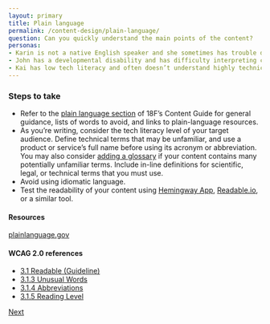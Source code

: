 ```yaml
---
layout: primary
title: Plain language
permalink: /content-design/plain-language/
question: Can you quickly understand the main points of the content?
personas:
- Karin is not a native English speaker and she sometimes has trouble decoding legal or bureaucratic language.
- John has a developmental disability and has difficulty interpreting content written above a sixth-grade reading level.
- Kai has low tech literacy and often doesn’t understand highly technical language.
---
```


### Steps to take
- Refer to the [plain language section](https://pages.18f.gov/content-guide/plain-language/) of 18F’s Content Guide for general guidance, lists of words to avoid, and links to plain-language resources.
- As you’re writing, consider the tech literacy level of your target audience. Define technical terms that may be unfamiliar, and use a product or service’s full name before using its acronym or abbreviation. You may also consider [adding a glossary](https://github.com/18F/glossary) if your content contains many potentially unfamiliar terms.
Include in-line definitions for scientific, legal, or technical terms that you must use.
- Avoid using idiomatic language.
- Test the readability of your content using [Hemingway App](http://www.hemingwayapp.com/), [Readable.io](https://readable.io/), or a similar tool.

#### Resources
[plainlanguage.gov](https://plainlanguage.gov/guidelines/)

#### WCAG 2.0 references
- [3.1 Readable (Guideline)](https://www.w3.org/WAI/WCAG20/quickref/#meaning)
- [3.1.3 Unusual Words](https://www.w3.org/WAI/WCAG20/quickref/#meaning-idioms)
- [3.1.4 Abbreviations](https://www.w3.org/WAI/WCAG20/quickref/#meaning-located)
- [3.1.5 Reading Level](https://www.w3.org/WAI/WCAG20/quickref/#meaning-supplements)


<a class="usa-button button-next" href="{{ site.baseurl }}/content-design/reference-materials/">
  Next <i class="fa fa-chevron-right" aria-hidden="true"></i>
</a>
